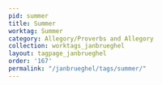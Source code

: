 ```yaml
---
pid: summer
title: Summer
worktag: Summer
category: Allegory/Proverbs and Allegory
collection: worktags_janbrueghel
layout: tagpage_janbrueghel
order: '167'
permalink: "/janbrueghel/tags/summer/"
---
```

